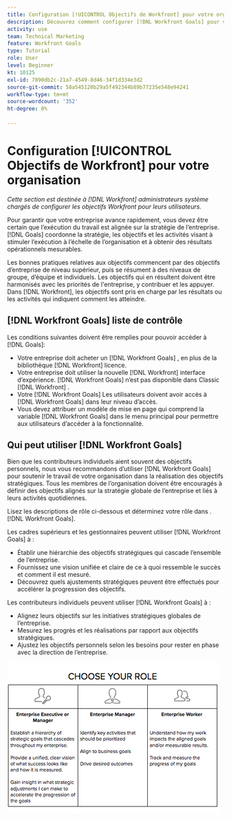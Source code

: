 ```yaml
---
title: Configuration [!UICONTROL Objectifs de Workfront] pour votre organisation
description: Découvrez comment configurer [!DNL Workfront Goals] pour votre organisation afin que vous puissiez vous assurer que l’exécution du travail est alignée sur votre stratégie.
activity: use
team: Technical Marketing
feature: Workfront Goals
type: Tutorial
role: User
level: Beginner
kt: 10125
exl-id: 7890db2c-21a7-4549-8d46-34f1d334e3d2
source-git-commit: 58a545120b29a5f492344b89b77235e548e94241
workflow-type: tm+mt
source-wordcount: '352'
ht-degree: 0%

---
```


# Configuration [!UICONTROL Objectifs de Workfront] pour votre organisation

*Cette section est destinée à [!DNL Workfront] administrateurs système chargés de configurer les objectifs Workfront pour leurs utilisateurs.*

Pour garantir que votre entreprise avance rapidement, vous devez être certain que l’exécution du travail est alignée sur la stratégie de l’entreprise. [!DNL   Goals] coordonne la stratégie, les objectifs et les activités visant à stimuler l’exécution à l’échelle de l’organisation et à obtenir des résultats opérationnels mesurables.

Les bonnes pratiques relatives aux objectifs commencent par des objectifs d’entreprise de niveau supérieur, puis se résument à des niveaux de groupe, d’équipe et individuels. Les objectifs qui en résultent doivent être harmonisés avec les priorités de l&#39;entreprise, y contribuer et les appuyer. Dans [!DNL Workfront], les objectifs sont pris en charge par les résultats ou les activités qui indiquent comment les atteindre.

## [!DNL Workfront Goals] liste de contrôle

Les conditions suivantes doivent être remplies pour pouvoir accéder à [!DNL   Goals]:

* Votre entreprise doit acheter un [!DNL Workfront Goals] , en plus de la bibliothèque [!DNL Workfront] licence.
* Votre entreprise doit utiliser la nouvelle [!DNL Workfront] interface d’expérience. [!DNL Workfront Goals] n’est pas disponible dans Classic [!DNL Workfront] .
* Votre [!DNL Workfront Goals] Les utilisateurs doivent avoir accès à [!DNL Workfront Goals] dans leur niveau d’accès.
* Vous devez attribuer un modèle de mise en page qui comprend la variable [!DNL Workfront Goals] dans le menu principal pour permettre aux utilisateurs d’accéder à la fonctionnalité.

## Qui peut utiliser [!DNL Workfront Goals]

Bien que les contributeurs individuels aient souvent des objectifs personnels, nous vous recommandons d’utiliser [!DNL Workfront Goals] pour soutenir le travail de votre organisation dans la réalisation des objectifs stratégiques. Tous les membres de l’organisation doivent être encouragés à définir des objectifs alignés sur la stratégie globale de l’entreprise et liés à leurs activités quotidiennes.

Lisez les descriptions de rôle ci-dessous et déterminez votre rôle dans . [!DNL Workfront Goals].

Les cadres supérieurs et les gestionnaires peuvent utiliser [!DNL Workfront Goals] à :

* Établir une hiérarchie des objectifs stratégiques qui cascade l’ensemble de l’entreprise.
* Fournissez une vision unifiée et claire de ce à quoi ressemble le succès et comment il est mesuré.
* Découvrez quels ajustements stratégiques peuvent être effectués pour accélérer la progression des objectifs.

Les contributeurs individuels peuvent utiliser [!DNL Workfront Goals] à :

* Alignez leurs objectifs sur les initiatives stratégiques globales de l’entreprise.
* Mesurez les progrès et les réalisations par rapport aux objectifs stratégiques.
* Ajustez les objectifs personnels selon les besoins pour rester en phase avec la direction de l’entreprise.

![Graphique montrant les différents rôles des objectifs Workfront](assets/01-workfront-goals-choose-your-role.png)
